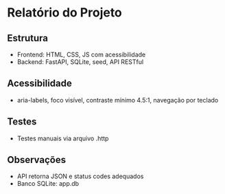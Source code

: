 # Relatório do Projeto

## Estrutura
- Frontend: HTML, CSS, JS com acessibilidade
- Backend: FastAPI, SQLite, seed, API RESTful

## Acessibilidade
- aria-labels, foco visível, contraste mínimo 4.5:1, navegação por teclado

## Testes
- Testes manuais via arquivo .http

## Observações
- API retorna JSON e status codes adequados
- Banco SQLite: app.db
